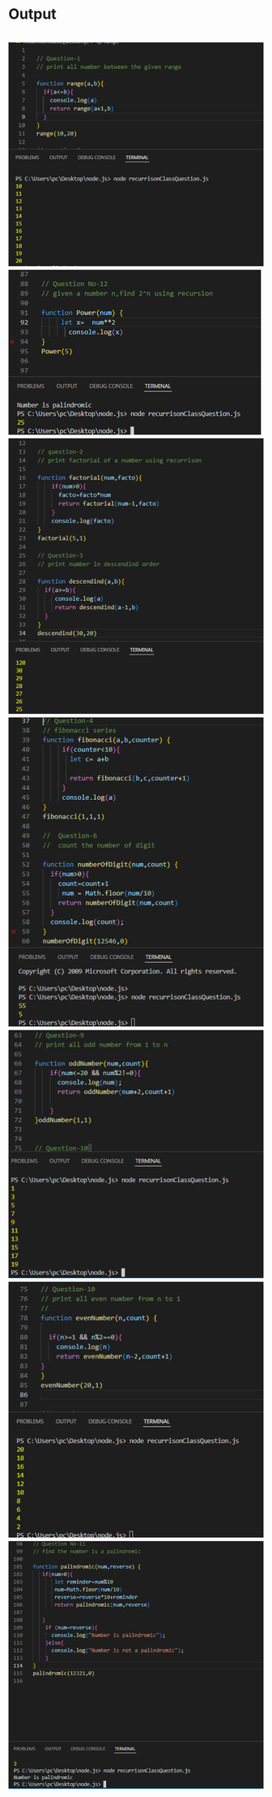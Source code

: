 <h1>Output<h1>
<img src="Capture.PNG" alt="img">
<img src="Capture_7.PNG" alt="img">
<img src="Capture_2.PNG" alt="img">
<img src="Capture_3.PNG" alt="img">
<img src="Capture_4.PNG" alt="img">
<img src="Capture_5.PNG" alt="img">
<img src="Capture_6.PNG" alt="img">